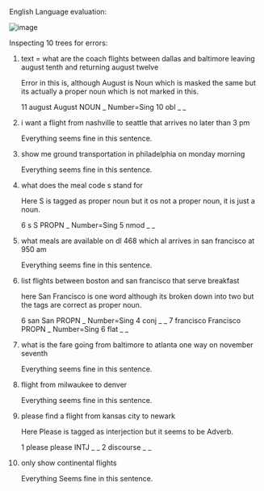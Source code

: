 English Language evaluation:

![image](https://github.com/suyash2819/LING-L545/assets/28905722/1335a26b-7145-4d75-bbda-793769a710a4)


Inspecting 10 trees for errors:

1. text = what are the coach flights between dallas and baltimore leaving august tenth and returning august twelve

   Error in this is, although August is Noun which is masked the same but its actually a proper noun which is not marked in this.

   11	august	August	NOUN	_	Number=Sing	10	obl	_	_

2. i want a flight from nashville to seattle that arrives no later than 3 pm

   Everything seems fine in this sentence.

3. show me ground transportation in philadelphia on monday morning

   Everything seems fine in this sentence.

4.  what does the meal code s stand for

      Here S is tagged as proper noun but it os not a proper noun, it is just a noun.

      6	s	S	PROPN	_	Number=Sing	5	nmod	_	_

5. what meals are available on dl 468 which al arrives in san francisco at 950 am

   Everything seems fine in this sentence.

6. list flights between boston and san francisco that serve breakfast

   here San Francisco is one word although its broken down into two but the tags are correct as proper noun.

     6	san	San	PROPN	_	Number=Sing	4	conj	_	_
     7	francisco	Francisco	PROPN	_	Number=Sing	6	flat	_	_

7.  what is the fare going from baltimore to atlanta one way on november seventh

      Everything seems fine in this sentence.

8. flight from milwaukee to denver

      Everything seems fine in this sentence.

9. please find a flight from kansas city to newark

     Here Please is tagged as interjection but it seems to be Adverb.

     1	please	please	INTJ	_	_	2	discourse	_	_

10. only show continental flights

     Everything Seems fine in this sentence.
